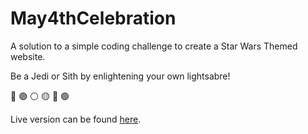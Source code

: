 # May4thCelebration
A solution to a simple coding challenge to create a Star Wars Themed website.

Be a Jedi or Sith by enlightening your own lightsabre! 

🔴 🟣 ⚪ 🟡 🔵 🟢


Live version can be found [here](https://decoolismay4th.netlify.app/).

